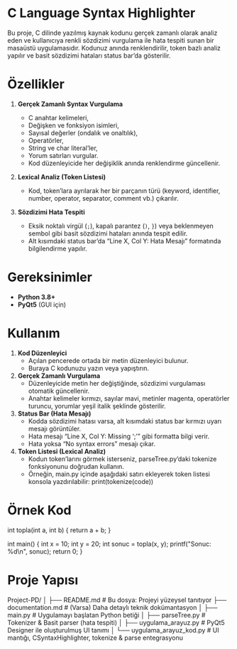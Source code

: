 # C Language Syntax Highlighter

Bu proje, C dilinde yazılmış kaynak kodunu gerçek zamanlı olarak analiz eden ve kullanıcıya renkli sözdizimi vurgulama ile hata tespiti sunan bir masaüstü uygulamasıdır. Kodunuz anında renklendirilir, token bazlı analiz yapılır ve basit sözdizimi hataları status bar’da gösterilir.

# Özellikler

1. **Gerçek Zamanlı Syntax Vurgulama**  
   - C anahtar kelimeleri,  
   - Değişken ve fonksiyon isimleri,
   - Sayısal değerler (ondalık ve onaltılık), 
   - Operatörler,  
   - String ve char literal’ler,
   - Yorum satırları vurgular. 
   - Kod düzenleyicide her değişiklik anında renklendirme güncellenir.

2. **Lexical Analiz (Token Listesi)**  
   - Kod, token’lara ayrılarak her bir parçanın türü (keyword, identifier, number, operator, separator, comment vb.) çıkarılır.  

3. **Sözdizimi Hata Tespiti**  
   - Eksik noktalı virgül (`;`), kapalı parantez (`)`, `}`) veya beklenmeyen sembol gibi basit sözdizimi hataları anında tespit edilir.  
   - Alt kısımdaki status bar’da “Line X, Col Y: Hata Mesajı” formatında bilgilendirme yapılır.

# Gereksinimler

- **Python 3.8+**  
- **PyQt5** (GUI için)  

# Kullanım
  1. **Kod Düzenleyici**
     - Açılan pencerede ortada bir metin düzenleyici bulunur.
     - Buraya C kodunuzu yazın veya yapıştırın.
  2. **Gerçek Zamanlı Vurgulama**
     - Düzenleyicide metin her değiştiğinde, sözdizimi vurgulaması otomatik güncellenir.
     - Anahtar kelimeler kırmızı, sayılar mavi, metinler magenta, operatörler turuncu, yorumlar yeşil italik şeklinde gösterilir.
 3.  **Status Bar (Hata Mesajı)**
     - Kodda sözdizimi hatası varsa, alt kısımdaki status bar kırmızı uyarı mesajı görüntüler.
     - Hata mesajı “Line X, Col Y: Missing ‘;’” gibi formatta bilgi verir.
     - Hata yoksa “No syntax errors” mesajı çıkar.
  4. **Token Listesi (Lexical Analiz)**
     - Kodun token’larını görmek isterseniz, parseTree.py’daki tokenize fonksiyonunu doğrudan kullanın.
     - Örneğin, main.py içinde aşağıdaki satırı ekleyerek token listesi konsola yazdırılabilir: print(tokenize(code))

# Örnek Kod

int topla(int a, int b) {
    return a + b;
}

int main() {
    int x = 10;
    int y = 20;
    int sonuc = topla(x, y);
    printf("Sonuc: %d\n", sonuc);
    return 0;
}

# Proje Yapısı

Project-PD/
│
├── README.md                   # Bu dosya: Projeyi yüzeysel tanıtıyor
├── documentation.md            # (Varsa) Daha detaylı teknik dokümantasyon
│
├── main.py                     # Uygulamayı başlatan Python betiği
│
├── parseTree.py                # Tokenizer & Basit parser (hata tespiti)
│
├── uygulama_arayuz.py          # PyQt5 Designer ile oluşturulmuş UI tanımı
│
└── uygulama_arayuz_kod.py      # UI mantığı, CSyntaxHighlighter, tokenize & parse entegrasyonu
